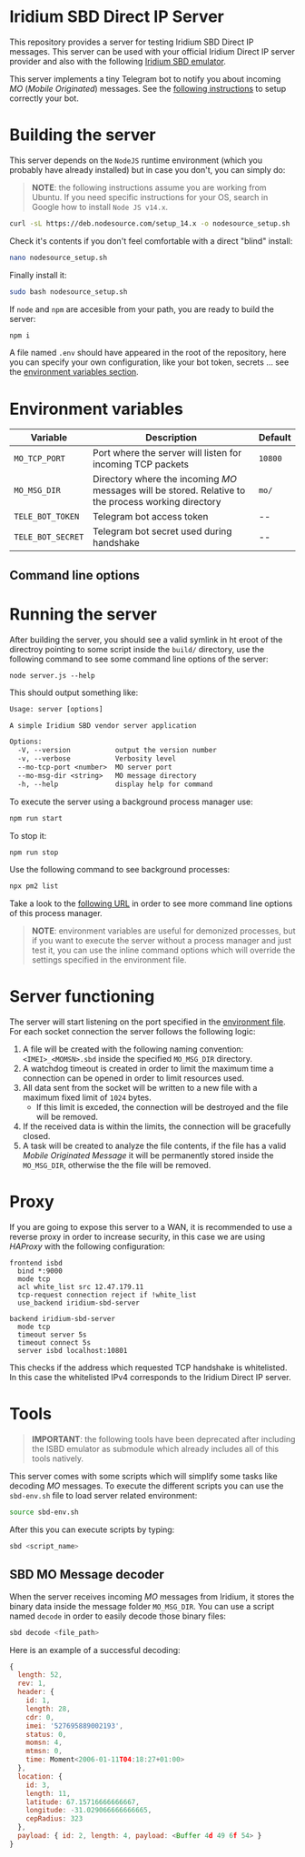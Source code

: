 # Iridium SBD Direct IP Server
This repository provides a server for testing Iridium SBD Direct IP messages. This server can be used with your official Iridium Direct IP server provider and also with the following [Iridium SBD emulator](https://glab.lromeraj.net/ucm/miot/tfm/iridium-sbd-emulator).

This server implements a tiny Telegram bot to notify you about incoming _MO_ (_Mobile Originated_) messages. See the [following instructions](https://glab.lromeraj.net/npm/tele-bot) to setup correctly your bot.

# Building the server

This server depends on the `NodeJS` runtime environment (which you probably have already installed) but in case you don't, you can simply do:

> **NOTE**: the following instructions assume you are working from Ubuntu. If you need specific instructions for your OS, search in Google how to install `Node JS v14.x`.

``` bash
curl -sL https://deb.nodesource.com/setup_14.x -o nodesource_setup.sh
```

Check it's contents if you don't feel comfortable with a direct "blind" install:
``` bash
nano nodesource_setup.sh
```

Finally install it:
``` bash
sudo bash nodesource_setup.sh
```

If `node` and `npm` are accesible from your path, you are ready to build the server:
``` bash
npm i
```

A file named `.env` should have appeared in the root of the repository, here you can specify your own configuration, like your bot token, secrets ... see the [environment variables section](#environment-variables).

# Environment variables
| Variable | Description | Default |
|----|----|----|
| `MO_TCP_PORT` | Port where the server will listen for incoming TCP packets | `10800` |
| `MO_MSG_DIR` | Directory where the incoming _MO_ messages will be stored. Relative to the process working directory | `mo/` |
| `TELE_BOT_TOKEN` | Telegram bot access token | -- |
| `TELE_BOT_SECRET` | Telegram bot secret used during handshake | -- |

## Command line options


# Running the server

After building the server, you should see a valid symlink in ht eroot of the directroy pointing to some script inside the `build/` directory, use the following command to see some command line options of the server:
```
node server.js --help
```
This should output something like:
``` txt
Usage: server [options]

A simple Iridium SBD vendor server application

Options:
  -V, --version           output the version number
  -v, --verbose           Verbosity level
  --mo-tcp-port <number>  MO server port
  --mo-msg-dir <string>   MO message directory
  -h, --help              display help for command
```

To execute the server using a background process manager use:
``` bash
npm run start
```

To stop it:
``` bash
npm run stop
```

Use the following command to see background processes:
``` bash
npx pm2 list
```

Take a look to the [following URL](https://pm2.keymetrics.io/docs/usage/process-management/) in order to see more command line options of this process manager.

> **NOTE**: environment variables are useful for demonized processes, but if you want to execute the server without a process manager and just test it, you can use the inline command options which will override the settings specified in the environment file.

# Server functioning

The server will start listening on the port specified in the [environment file](#environment-variables). For each socket connection the server follows the following logic:
  1. A file will be created with the following naming convention: `<IMEI>_<MOMSN>.sbd` inside the specified `MO_MSG_DIR` directory.
  2. A watchdog timeout is created in order to limit the maximum time a connection can be opened in order to limit resources used.
  3. All data sent from the socket will be written to a new file with a maximum fixed limit of `1024` bytes. 
      - If this limit is exceded, the connection will be destroyed and the file will be removed.
  4. If the received data is within the limits, the connection will be gracefully closed.
  5. A task will be created to analyze the file contents, if the file has a valid *Mobile Originated Message* it will be permanently stored inside the `MO_MSG_DIR`, otherwise the the file will be removed.

# Proxy
If you are going to expose this server to a WAN, it is recommended to use a reverse proxy in order to increase security, in this case we are using *HAProxy* with the following configuration:

``` config
frontend isbd
  bind *:9000
  mode tcp
  acl white_list src 12.47.179.11
  tcp-request connection reject if !white_list
  use_backend iridium-sbd-server

backend iridium-sbd-server
  mode tcp
  timeout server 5s
  timeout connect 5s
  server isbd localhost:10801
```

This checks if the address which requested TCP handshake is whitelisted. In this case the whitelisted IPv4 corresponds to the Iridium Direct IP server.

# Tools

> **IMPORTANT**: the following tools have been deprecated after including the ISBD emulator as submodule which already includes all of this tools natively.
 
This server comes with some scripts which will simplify some tasks like decoding _MO_ messages. To execute the different scripts you can use the `sbd-env.sh` file to load server related environment:
``` bash
source sbd-env.sh
```

After this you can execute scripts by typing:
``` bash
sbd <script_name>
```

## SBD MO Message decoder

When the server receives incoming _MO_ messages from Iridium, it stores the binary data inside the message folder `MO_MSG_DIR`. You can use a script named `decode` in order to easily decode those binary files:
``` bash
sbd decode <file_path>
```

Here is an example of a successful decoding:
``` js
{
  length: 52,
  rev: 1,
  header: {
    id: 1,
    length: 28,
    cdr: 0,
    imei: '527695889002193',
    status: 0,
    momsn: 4,
    mtmsn: 0,
    time: Moment<2006-01-11T04:18:27+01:00>
  },
  location: {
    id: 3,
    length: 11,
    latitude: 67.15716666666667,
    longitude: -31.029066666666665,
    cepRadius: 323
  },
  payload: { id: 2, length: 4, payload: <Buffer 4d 49 6f 54> }
}
```
